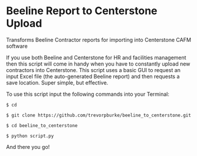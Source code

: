 # Beeline Report to Centerstone Upload
Transforms Beeline Contractor reports for importing into Centerstone CAFM software 

If you use both Beeline and Centerstone for HR and facilities management then this script will come in handy when you have to constantly upload new contractors into Centerstone. This script uses a basic GUI to request an input Excel file (the auto-generated Beeline report) and then requests a save location. Super simple, but effective. 

To use this script input the following commands into your Terminal: 

    $ cd
    
    $ git clone https://github.com/trevorpburke/beeline_to_centerstone.git

    $ cd beeline_to_centerstone

    $ python script.py 


And there you go! 

